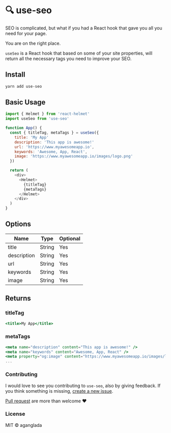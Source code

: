 # 🔍 use-seo
SEO is complicated, but what if you had a React hook that gave you all you need for your page.

You are on the right place.

`useSeo` is a React hook that based on some of your site properties, will return all the necessary tags you need to improve your SEO.

## Install

```bash
yarn add use-seo
```

## Basic Usage

```js
import { Helmet } from 'react-helmet'
import useSeo from 'use-seo'

function App() {
  const { titleTag, metaTags } = useSeo({
    title: 'My App'
    description: 'This app is awesome!'
    url: 'https://www.myawesomeapp.io',
    keywords: 'Awesome, App, React',
    image: 'https://www.myawesomeapp.io/images/logo.png'
  })

  return (
    <div>
      <Helmet>
        {titleTag}
        {metaTags}
      </Helmet>
    </div>
  )
}
```

## Options

| Name        | Type   | Optional |
|-------------|--------|----------|
| title       | String | Yes      |
| description | String | Yes      |
| url         | String | Yes      |
| keywords    | String | Yes      |
| image       | String | Yes      |

## Returns

### titleTag

```jsx
<title>My App</title>
```

### metaTags

```jsx
<meta name="description" content="This app is awesome!" />
<meta name="keywords" content="Awesome, App, React" />
<meta property="og:image" content="https://www.myawesomeapp.io/images/logo.png" />
...
```

### Contributing

I would love to see you contributing to `use-seo`, also by giving feedback.
If you think something is missing, [create a new issue](https://github.com/aganglada/use-seo/issues).

[Pull request](https://github.com/aganglada/use-seo/pulls) are more than welcome ❤️️


### License

MIT &copy; aganglada
